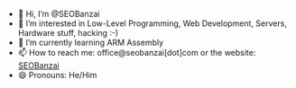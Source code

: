 - 👋 Hi, I’m @SEOBanzai
- 👀 I’m interested in Low-Level Programming, Web Development, Servers, Hardware stuff, hacking :-)
- 🌱 I’m currently learning ARM Assembly
- 📫 How to reach me: office@seobanzai[dot]com or the website: [SEOBanzai](https://seobanzai.com)
- 😄 Pronouns: He/Him

<!---
SEOBanzai/SEOBanzai is a ✨ special ✨ repository because its `README.md` (this file) appears on your GitHub profile.
You can click the Preview link to take a look at your changes.
--->
